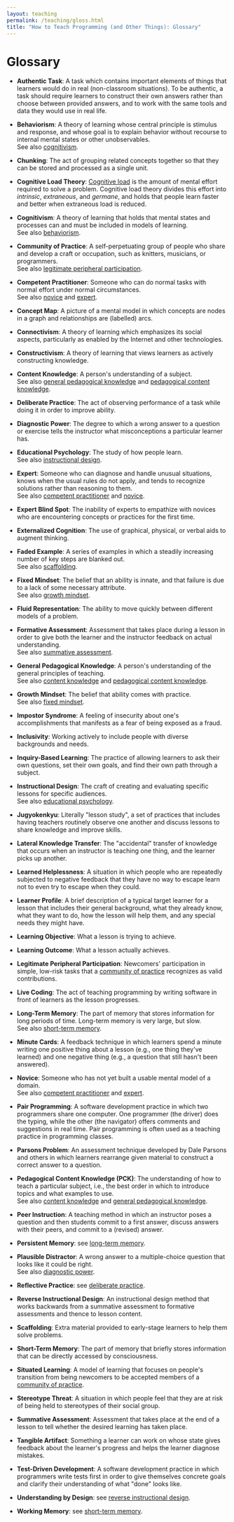 ```yaml
---
layout: teaching
permalink: /teaching/gloss.html
title: "How to Teach Programming (and Other Things): Glossary"
---
```


# Glossary

*   **Authentic Task**:
    <a name="authentic-task"></a>
    A task which contains important elements of things that learners would
    do in real (non-classroom situations).  To be authentic, a task should
    require learners to construct their own answers rather than choose
    between provided answers, and to work with the same tools and data
    they would use in real life.

*   **Behaviorism**:
    <a name="behaviorism"></a>
    A theory of learning whose central principle is stimulus and response,
    and whose goal is to explain behavior without recourse to internal
    mental states or other unobservables.
    <br>
    See also [cognitivism](gloss.html#cognitivism).

*   **Chunking**:
    <a name="chunking"></a>
    The act of grouping related concepts together so that they can be
    stored and processed as a single unit.

*   **Cognitive Load Theory**:
    <a name="cognitive-load-theory"></a>
    [Cognitive load][wikipedia-cognitive-load] is the amount of mental
    effort required to solve a problem.  Cognitive load theory divides
    this effort into *intrinsic*, *extraneous*, and *germane*, and holds
    that people learn faster and better when extraneous load is reduced.

*   **Cognitivism**:
    <a name="cognitivism"></a>
    A theory of learning that holds that mental states and processes can
    and must be included in models of learning.
    <br>
    See also [behaviorism](gloss.html#behaviorism).

*   **Community of Practice**:
    <a name="community-of-practice"></a>
    A self-perpetuating group of people who share and develop a craft or
    occupation, such as knitters, musicians, or programmers.
    <br>
    See also [legitimate peripheral
    participation](gloss.html#legitimate-peripheral-participation).

*   **Competent Practitioner**:
    <a name="competent-practitioner"></a>
    Someone who can do normal tasks with normal effort under normal
    circumstances.
    <br>
    See also [novice](gloss.html#novice) and [expert](gloss.html#novice).

*   **Concept Map**:
    <a name="concept-map"></a>
    A picture of a mental model in which concepts are nodes in a graph
    and relationships are (labelled) arcs.

*   **Connectivism**:
    <a name="connectivism"></a>
    A theory of learning which emphasizes its social aspects, particularly
    as enabled by the Internet and other technologies.

*   **Constructivism**:
    <a name="constructivism"></a>
    A theory of learning that views learners as actively constructing
    knowledge.

*   **Content Knowledge**:
    <a name="content-knowledge"></a>
    A person's understanding of a subject.
    <br>
    See also [general pedagogical
    knowledge](gloss.html#general-pedagogical-knowledge) and [pedagogical content
    knowledge](gloss.html#pedagogical-content-knowledge).

*   **Deliberate Practice**:
    <a name="deliberate-practice"></a>
    The act of observing performance of a task while doing it in order to
    improve ability.

*   **Diagnostic Power**:
    <a name="diagnostic-power"></a>
    The degree to which a wrong answer to a question or exercise tells the
    instructor what misconceptions a particular learner has.

*   **Educational Psychology**:
    <a name="educational-psychology"></a>
    The study of how people learn.
    <br>
    See also [instructional design](gloss.html#instructional-design).

*   **Expert**:
    <a name="expert"></a>
    Someone who can diagnose and handle unusual situations, knows when the
    usual rules do not apply, and tends to recognize solutions rather than
    reasoning to them.
    <br>
    See also [competent practitioner](gloss.html#competent-practitioner) and
    [novice](gloss.html#novice).

*   **Expert Blind Spot**:
    <a name="expert-blind-spot"></a>
    The inability of experts to empathize with novices who are
    encountering concepts or practices for the first time.

*   **Externalized Cognition**:
    <a name="externalized-cognition"></a>
    The use of graphical, physical, or verbal aids to augment thinking.

*   **Faded Example**:
    <a name="faded-example"></a>
    A series of examples in which a steadily increasing number of key
    steps are blanked out.
    <br>
    See also [scaffolding](gloss.html#scaffolding).

*   **Fixed Mindset**:
    <a name="fixed-mindset"></a>
    The belief that an ability is innate, and that failure is due to a
    lack of some necessary attribute.
    <br>
    See also [growth mindset](gloss.html#growth-mindset).

*   **Fluid Representation**:
    <a name="fluid-representation"></a>
    The ability to move quickly between different models of a problem.

*   **Formative Assessment**:
    <a name="formative-assessment"></a>
    Assessment that takes place during a lesson in order to give both the
    learner and the instructor feedback on actual understanding.
    <br>
    See also [summative assessment](gloss.html#summative-assessment).

*   **General Pedagogical Knowledge**:
    <a name="general-pedagogical-knowledge"></a>
    A person's understanding of the general principles of teaching.
    <br>
    See also [content knowledge](gloss.html#content-knowledge) and [pedagogical
    content knowledge](gloss.html#pedagogical-content-knowledge).

*   **Growth Mindset**:
    <a name="growth-mindset"></a>
    The belief that ability comes with practice.
    <br>
    See also [fixed mindset](gloss.html#fixed-mindset).

*   **Impostor Syndrome**:
    <a name="impostor-syndrome"></a>
    A feeling of insecurity about one's accomplishments that manifests as
    a fear of being exposed as a fraud.

*   **Inclusivity**:
    <a name="inclusivity"></a>
    Working actively to include people with diverse backgrounds and needs.

*   **Inquiry-Based Learning**:
    <a name="inquiry-based-learning"></a>
    The practice of allowing learners to ask their own questions, set
    their own goals, and find their own path through a subject.

*   **Instructional Design**:
    <a name="instructional-design"></a>
    The craft of creating and evaluating specific lessons for specific
    audiences.
    <br>
    See also [educational psychology](gloss.html#educational-psychology).

*   **Jugyokenkyu**:
    <a name="jugyokenkyu"></a>
    Literally "lesson study", a set of practices that includes having
    teachers routinely observe one another and discuss lessons to share
    knowledge and improve skills.

*   **Lateral Knowledge Transfer**:
    <a name="lateral-knowledge-transfer"></a>
    The "accidental" transfer of knowledge that occurs when an instructor
    is teaching one thing, and the learner picks up another.

*   **Learned Helplessness**:
    <a name="learned-helplessness"></a>
    A situation in which people who are repeatedly subjected to
    negative feedback that they have no way to escape learn not to
    even try to escape when they could.

*   **Learner Profile**:
    <a name="learner-profile"></a>
    A brief description of a typical target learner for a lesson that
    includes their general background, what they already know, what they
    want to do, how the lesson will help them, and any special needs they
    might have.

*   **Learning Objective**:
    <a name="learning-objective"></a>
    What a lesson is trying to achieve.

*   **Learning Outcome**:
    <a name="learning-outcome"></a>
    What a lesson actually achieves.

*   **Legitimate Peripheral Participation**:
    <a name="legitimate-peripheral-participation"></a>
    Newcomers' participation in simple, low-risk tasks that a [community
    of practice](gloss.html#community-of-practice) recognizes as valid
    contributions.

*   **Live Coding**:
    <a name="live-coding"></a>
    The act of teaching programming by writing software in front of
    learners as the lesson progresses.

*   **Long-Term Memory**:
    <a name="long-term-memory"></a>
    The part of memory that stores information for long periods of time.
    Long-term memory is very large, but slow.
    <br>
    See also [short-term memory](gloss.html#short-term-memory).

*   **Minute Cards**:
    <a name="minute-cards"></a>
    A feedback technique in which learners spend a minute writing one
    positive thing about a lesson (e.g., one thing they've learned) and
    one negative thing (e.g., a question that still hasn't been answered).

*   **Novice**:
    <a name="novice"></a>
    Someone who has not yet built a usable mental model of a domain.
    <br>
    See also [competent practitioner](gloss.html#competent-practitioner) and
    [expert](gloss.html#expert).

*   **Pair Programming**:
    <a name="pair-programming"></a>
    A software development practice in which two programmers share one
    computer.  One programmer (the driver) does the typing, while the
    other (the navigator) offers comments and suggestions in real time.
    Pair programming is often used as a teaching practice in programming
    classes.

*   **Parsons Problem**:
    <a name="parsons-problem"></a>
    An assessment technique developed by Dale Parsons and others in which
    learners rearrange given material to construct a correct answer to a
    question.

*   **Pedagogical Content Knowledge (PCK)**:
    <a name="pedagogical-content-knowledge"></a>
    The understanding of how to teach a particular subject, i.e., the best
    order in which to introduce topics and what examples to use.
    <br>
    See also [content knowledge](gloss.html#content-knowledge) and [general
    pedagogical knowledge](gloss.html#general-pedagogical-knowledge).

*   **Peer Instruction**:
    <a name="peer-instruction"></a>
    A teaching method in which an instructor poses a question and then
    students commit to a first answer, discuss answers with their peers,
    and commit to a (revised) answer.

*   **Persistent Memory**:
    <a name="persistent-memory"></a>
    see [long-term memory](gloss.html#long-term-memory).

*   **Plausible Distractor**:
    <a name="plausible-distractor"></a>
    A wrong answer to a multiple-choice question that looks like it could
    be right.
    <br>
    See also [diagnostic power](gloss.html#diagnostic-power).

*   **Reflective Practice**:
    <a name="reflective-practice"></a>
    see [deliberate practice](gloss.html#deliberate-practice).

*   **Reverse Instructional Design**:
    <a name="reverse-instructional-design"></a>
    An instructional design method that works backwards from a summative
    assessment to formative assessments and thence to lesson content.

*   **Scaffolding**:
    <a name="scaffolding"></a>
    Extra material provided to early-stage learners to help them solve problems.

*   **Short-Term Memory**:
    <a name="short-term-memory"></a>
    The part of memory that briefly stores information that can be
    directly accessed by consciousness.

*   **Situated Learning**:
    <a name="situated-learning"></a>
    A model of learning that focuses on people's transition from being
    newcomers to be accepted members of a [community of
    practice](gloss.html#community-of-practice).

*   **Stereotype Threat**:
    <a name="stereotype-threat"></a>
    A situation in which people feel that they are at risk of being held
    to stereotypes of their social group.

*   **Summative Assessment**:
    <a name="summative-assessment"></a>
    Assessment that takes place at the end of a lesson to tell whether the
    desired learning has taken place.

*   **Tangible Artifact**:
    <a name="tangible-artifact"></a>
    Something a learner can work on whose state gives feedback about the
    learner's progress and helps the learner diagnose mistakes.

*   **Test-Driven Development**:
    <a name="test-driven-development"></a>
    A software development practice in which programmers write tests first
    in order to give themselves concrete goals and clarify their
    understanding of what "done" looks like.

*   **Understanding by Design**:
    <a name="understanding-by-design"></a>
    see [reverse instructional design](gloss.html#reverse-instructional-design).

*   **Working Memory**:
    <a name="working-memory"></a>
    see [short-term memory](gloss.html#short-term-memory).

[wikipedia-cognitive-load]: https://en.wikipedia.org/wiki/Cognitive_load
